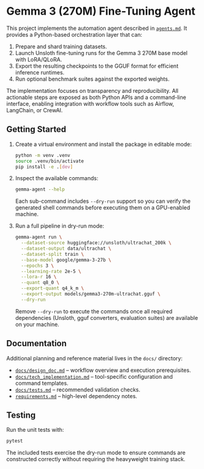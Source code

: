 # Gemma 3 (270M) Fine-Tuning Agent

This project implements the automation agent described in [`agents.md`](agents.md). It provides a Python-based orchestration layer that can:

1. Prepare and shard training datasets.
2. Launch Unsloth fine-tuning runs for the Gemma 3 270M base model with LoRA/QLoRA.
3. Export the resulting checkpoints to the GGUF format for efficient inference runtimes.
4. Run optional benchmark suites against the exported weights.

The implementation focuses on transparency and reproducibility. All actionable steps are exposed as both Python APIs and a command-line interface, enabling integration with workflow tools such as Airflow, LangChain, or CrewAI.

## Getting Started

1. Create a virtual environment and install the package in editable mode:

   ```bash
   python -m venv .venv
   source .venv/bin/activate
   pip install -e .[dev]
   ```

2. Inspect the available commands:

   ```bash
   gemma-agent --help
   ```

   Each sub-command includes `--dry-run` support so you can verify the generated shell commands before executing them on a GPU-enabled machine.

3. Run a full pipeline in dry-run mode:

   ```bash
   gemma-agent run \
     --dataset-source huggingface://unsloth/ultrachat_200k \
     --dataset-output data/ultrachat \
     --dataset-split train \
     --base-model google/gemma-3-27b \
     --epochs 3 \
     --learning-rate 2e-5 \
     --lora-r 16 \
     --quant q8_0 \
     --export-quant q4_k_m \
     --export-output models/gemma3-270m-ultrachat.gguf \
     --dry-run
   ```

   Remove `--dry-run` to execute the commands once all required dependencies (Unsloth, gguf converters, evaluation suites) are available on your machine.

## Documentation

Additional planning and reference material lives in the `docs/` directory:

- [`docs/design_doc.md`](docs/design_doc.md) – workflow overview and execution prerequisites.
- [`docs/tech_implementation.md`](docs/tech_implementation.md) – tool-specific configuration and command templates.
- [`docs/tests.md`](docs/tests.md) – recommended validation checks.
- [`requirements.md`](requirements.md) – high-level dependency notes.

## Testing

Run the unit tests with:

```bash
pytest
```

The included tests exercise the dry-run mode to ensure commands are constructed correctly without requiring the heavyweight training stack.

